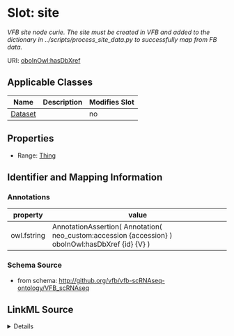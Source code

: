 

# Slot: site


_VFB site node curie. The site must be created in VFB and added to the dictionary in ../scripts/process_site_data.py to successfully map from FB data._



URI: [oboInOwl:hasDbXref](http://www.geneontology.org/formats/oboInOwl#hasDbXref)



<!-- no inheritance hierarchy -->





## Applicable Classes

| Name | Description | Modifies Slot |
| --- | --- | --- |
| [Dataset](Dataset.md) |  |  no  |







## Properties

* Range: [Thing](Thing.md)





## Identifier and Mapping Information





### Annotations

| property | value |
| --- | --- |
| owl.fstring | AnnotationAssertion( Annotation( neo_custom:accession {accession} ) oboInOwl:hasDbXref {id} {V} ) |



### Schema Source


* from schema: http://github.org/vfb/vfb-scRNAseq-ontology/VFB_scRNAseq




## LinkML Source

<details>
```yaml
name: site
annotations:
  owl.fstring:
    tag: owl.fstring
    value: AnnotationAssertion( Annotation( neo_custom:accession {accession} ) oboInOwl:hasDbXref
      {id} {V} )
description: VFB site node curie. The site must be created in VFB and added to the
  dictionary in ../scripts/process_site_data.py to successfully map from FB data.
from_schema: http://github.org/vfb/vfb-scRNAseq-ontology/VFB_scRNAseq
rank: 1000
slot_uri: oboInOwl:hasDbXref
alias: site
owner: Dataset
domain_of:
- Dataset
range: Thing

```
</details>